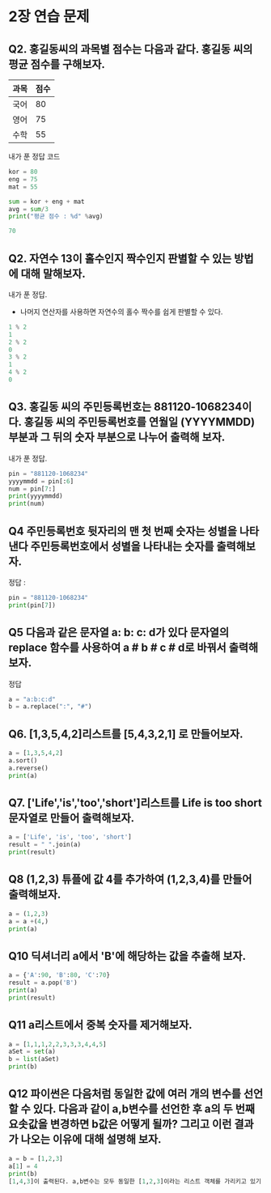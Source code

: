 # 2장 연습 문제

## Q2. 홍길동씨의 과목별 점수는 다음과 같다. 홍길동 씨의 평균 점수를 구해보자.

| 과목 | 점수 |
| ---- | ---- |
| 국어 | 80   |
| 영어 | 75   |
| 수학 | 55   |

내가 푼 정답 코드

```python
kor = 80
eng = 75
mat = 55

sum = kor + eng + mat
avg = sum/3
print("평균 점수 : %d" %avg)

70
```



## Q2. 자연수 13이 홀수인지 짝수인지 판별할 수 있는 방법에 대해 말해보자.

내가 푼 정답.

- 나머지 연산자를 사용하면 자연수의 홀수 짝수를 쉽게 판별할 수 있다.



```python
1 % 2
1
2 % 2
0
3 % 2
1
4 % 2
0
```



## Q3. 홍길동 씨의 주민등록번호는 881120-1068234이다. 홍길동 씨의 주민등록번호를 연월일 (YYYYMMDD)부분과 그 뒤의 숫자 부분으로 나누어 출력해 보자.

내가 푼 정답.

```python
pin = "881120-1068234"
yyyymmdd = pin[:6]
num = pin[7:]
print(yyyymmdd)
print(num)
```

## Q4 주민등록번호 뒷자리의 맨 첫 번째 숫자는 성별을 나타낸다 주민등록번호에서 성별을 나타내는 숫자를 출력해보자.

정답 :

```python
pin = "881120-1068234"
print(pin[7])
```

## Q5 다음과 같은 문자열 a: b: c: d가 있다 문자열의 replace 함수를 사용하여 a # b # c # d로 바꿔서 출력해 보자.

정답 

```python
a = "a:b:c:d"
b = a.replace(":", "#")
```

##  Q6. [1,3,5,4,2]리스트를 [5,4,3,2,1] 로 만들어보자.

```python
a = [1,3,5,4,2]
a.sort()
a.reverse()
print(a)
```

##  Q7. ['Life','is','too','short']리스트를 Life is too short문자열로 만들어 출력해보자.

```python
a = ['Life', 'is', 'too', 'short']
result = " ".join(a)
print(result)
```

## Q8 (1,2,3) 튜플에 값 4를 추가하여 (1,2,3,4)를 만들어 출력해보자.

```python
a = (1,2,3)
a = a +(4,)
print(a)
```

## Q10 딕셔너리 a에서 'B'에 해당하는 값을 추출해 보자.

```python
a = {'A':90, 'B':80, 'C':70}
result = a.pop('B')
print(a)
print(result)
```

## Q11 a리스트에서 중복 숫자를 제거해보자.

```python
a = [1,1,1,2,2,3,3,3,4,4,5]
aSet = set(a)
b = list(aSet)
print(b)
```

## Q12 파이썬은 다음처럼 동일한 값에 여러 개의 변수를 선언할 수 있다. 다음과 같이 a,b변수를 선언한 후 a의 두 번째 요솟값을 변경하면 b값은 어떻게 될까? 그리고 이런 결과가 나오는 이유에 대해 설명해 보자.

```python
a = b = [1,2,3]
a[1] = 4
print(b)
[1,4,3]이 출력된다. a,b변수는 모두 동일한 [1,2,3]이라는 리스트 객체를 가리키고 있기 때문이다. 
```


